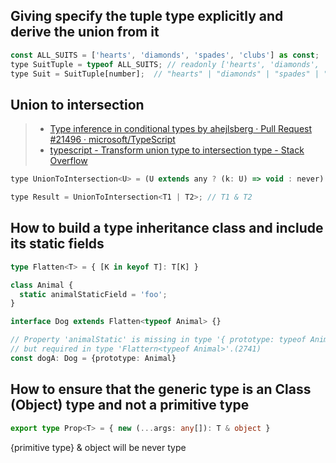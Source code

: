 ## Giving specify the tuple type explicitly and derive the union from it
```js
const ALL_SUITS = ['hearts', 'diamonds', 'spades', 'clubs'] as const;
type SuitTuple = typeof ALL_SUITS; // readonly ['hearts', 'diamonds', 'spades', 'clubs']
type Suit = SuitTuple[number];  // "hearts" | "diamonds" | "spades" | "clubs"
```
## Union to intersection

>- [Type inference in conditional types by ahejlsberg · Pull Request #21496 · microsoft/TypeScript](https://github.com/Microsoft/TypeScript/pull/21496)
>- [typescript - Transform union type to intersection type - Stack Overflow](https://stackoverflow.com/questions/50374908/transform-union-type-to-intersection-type)

```js
type UnionToIntersection<U> = (U extends any ? (k: U) => void : never) extends ((k: infer I) => void) ? I : never;

type Result = UnionToIntersection<T1 | T2>; // T1 & T2
```

## How to build a type inheritance class and include its static fields

```ts
type Flatten<T> = { [K in keyof T]: T[K] }

class Animal {
  static animalStaticField = 'foo';
}

interface Dog extends Flatten<typeof Animal> {}

// Property 'animalStatic' is missing in type '{ prototype: typeof Animal; }' 
// but required in type 'Flattern<typeof Animal>'.(2741)
const dogA: Dog = {prototype: Animal} 
```
## How to ensure that the generic type is an Class (Object) type and not a primitive type

```ts
export type Prop<T> = { new (...args: any[]): T & object }
```
{primitive type} & object will be never type







